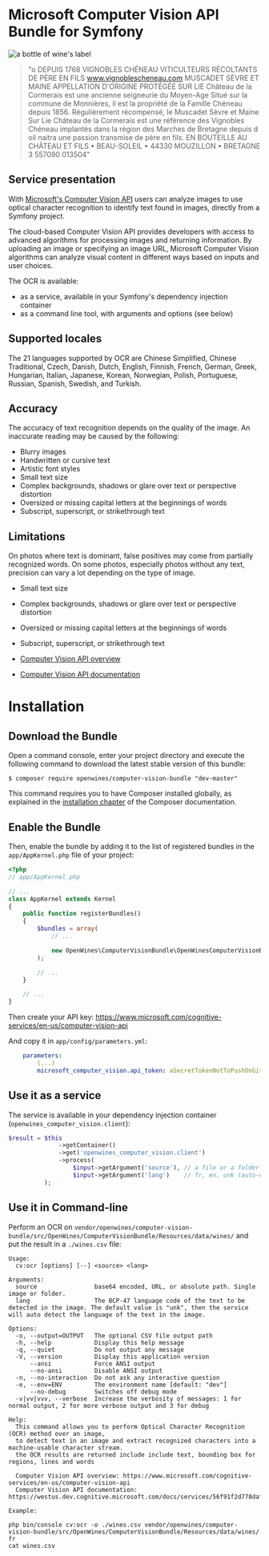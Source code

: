 Microsoft Computer Vision API Bundle for Symfony
================================================

![a bottle of wine's label](src/OpenWines/ComputerVisionBundle/Resources/data/wines/20160827_163142.jpg)

>"o DEPUIS 1768 VIGNOBLES CHÉNEAU VITICULTEURS RÉCOLTANTS DE PÈRE EN FILS www.vignoblescheneau.com MUSCADET SÈVRE ET MAINE APPELLATION D'ORIGINE PROTÉGÉE SUR LIE Château de la Cormerais est une ancienne seigneurie du Moyen-Age Situé sur la commune de Monnières, il est la propriété de la Famille Chéneau depuis 1856. Régulièrement récompensé, le Muscadet Sèvre et Maine Sur Lie Château de la Cormerais est une référence des Vignobles Chéneau implantés dans la région des Marches de Bretagne depuis d oil naitra une passion transmise de père en fils. EN BOUTEILLE AU CHÂTEAU ET FILS • BEAU-SOLEIL • 44330 MOUZILLON • BRETAGNE 3 557090 013504"

Service presentation
--------------------

With [Microsoft's Computer Vision API](https://www.microsoft.com/cognitive-services/en-us/computer-vision-api) users can analyze images to use optical character recognition to identify text found in images, directly from a Symfony project.

The cloud-based Computer Vision API provides developers with access to advanced algorithms for processing images and returning information. By uploading an image or specifying an image URL, Microsoft Computer Vision algorithms can analyze visual content in different ways based on inputs and user choices. 

The OCR is available:
- as a service, available in your Symfony's dependency injection container 
- as a command line tool, with arguments and options (see below)

Supported locales
-----------------

The 21 languages supported by OCR are Chinese Simplified, Chinese Traditional, Czech, Danish, Dutch, English, Finnish, French, German, Greek, Hungarian, Italian, Japanese, Korean, Norwegian, Polish, Portuguese, Russian, Spanish, Swedish, and Turkish. 

Accuracy
--------

The accuracy of text recognition depends on the quality of the image. An inaccurate reading may be caused by the following:

- Blurry images
- Handwritten or cursive text
- Artistic font styles
- Small text size
- Complex backgrounds, shadows or glare over text or perspective distortion
- Oversized or missing capital letters at the beginnings of words
- Subscript, superscript, or strikethrough text

Limitations 
-----------

On photos where text is dominant, false positives may come from partially recognized words. On some photos, especially photos without any text, precision can vary a lot depending on the type of image.

- Small text size
- Complex backgrounds, shadows or glare over text or perspective distortion
- Oversized or missing capital letters at the beginnings of words
- Subscript, superscript, or strikethrough text


- [Computer Vision API overview](https://www.microsoft.com/cognitive-services/en-us/computer-vision-api)
- [Computer Vision API documentation](https://westus.dev.cognitive.microsoft.com/docs/services/56f91f2d778daf23d8ec6739/operations/56f91f2e778daf14a499e1fc)


Installation
============

Download the Bundle
-------------------

Open a command console, enter your project directory and execute the
following command to download the latest stable version of this bundle:

```console
$ composer require openwines/computer-vision-bundle "dev-master"
```

This command requires you to have Composer installed globally, as explained
in the [installation chapter](https://getcomposer.org/doc/00-intro.md)
of the Composer documentation.

Enable the Bundle
-----------------

Then, enable the bundle by adding it to the list of registered bundles
in the `app/AppKernel.php` file of your project:

```php
<?php
// app/AppKernel.php

// ...
class AppKernel extends Kernel
{
    public function registerBundles()
    {
        $bundles = array(
            // ...

            new OpenWines\ComputerVisionBundle\OpenWinesComputerVisionBundle(),
        );

        // ...
    }

    // ...
}
```

Then create your API key: https://www.microsoft.com/cognitive-services/en-us/computer-vision-api

And copy it in `app/config/parameters.yml`:

```yaml
    parameters:
        (...)
        microsoft_computer_vision.api_token: aSecretTokenNotToPushOnGithub
```

Use it as a service
-------------------

The service is available in your dependency injection container (`openwines_computer_vision.client`):

```php
$result = $this
              ->getContainer()
              ->get('openwines_computer_vision.client')
              ->process(
                  $input->getArgument('source'), // a file or a folder
                  $input->getArgument('lang')    // fr, en, unk (auto-detect if unknown), etc. See doc link above
          );
```

Use it in Command-line
----------------------

Perform an OCR on `vendor/openwines/computer-vision-bundle/src/OpenWines/ComputerVisionBundle/Resources/data/wines/`
and put the result in a `./wines.csv` file:

```console
Usage:
  cv:ocr [options] [--] <source> <lang>

Arguments:
  source                base64 encoded, URL, or absolute path. Single image or folder.
  lang                  The BCP-47 language code of the text to be detected in the image. The default value is "unk", then the service will auto detect the language of the text in the image.

Options:
  -o, --output=OUTPUT   The optional CSV file output path
  -h, --help            Display this help message
  -q, --quiet           Do not output any message
  -V, --version         Display this application version
      --ansi            Force ANSI output
      --no-ansi         Disable ANSI output
  -n, --no-interaction  Do not ask any interactive question
  -e, --env=ENV         The environment name [default: "dev"]
      --no-debug        Switches off debug mode
  -v|vv|vvv, --verbose  Increase the verbosity of messages: 1 for normal output, 2 for more verbose output and 3 for debug

Help:
  This command allows you to perform Optical Character Recognition (OCR) method over an image,
  to detect text in an image and extract recognized characters into a machine-usable character stream.
  the OCR results are returned include include text, bounding box for regions, lines and words

  Computer Vision API overview: https://www.microsoft.com/cognitive-services/en-us/computer-vision-api
  Computer Vision API documentation: https://westus.dev.cognitive.microsoft.com/docs/services/56f91f2d778daf23d8ec6739/operations/56f91f2e778daf14a499e1fc

Example:

php bin/console cv:ocr -o ./wines.csv vendor/openwines/computer-vision-bundle/src/OpenWines/ComputerVisionBundle/Resources/data/wines/ fr 
cat wines.csv
```
